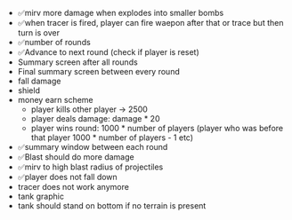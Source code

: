 - ✅mirv more damage when explodes into smaller bombs
- ✅when tracer is fired, player can fire waepon after that or trace but then turn is over
- ✅number of rounds
- ✅Advance to next round (check if player is reset)
- Summary screen after all rounds
- Final summary screen between every round
- fall damage
- shield
- money earn scheme
  - player kills other player -> 2500
  - player deals damage: damage * 20
  - player wins round: 1000 * number of players (player who was before that player 1000 * number of players - 1 etc)
- ✅summary window between each round
- ✅Blast should do more damage
- ✅mirv to high blast radius of projectiles
- ✅player does not fall down
- tracer does not work anymore
- tank graphic
- tank should stand on bottom if no terrain is present
